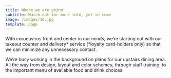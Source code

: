 ```yaml
---
title: Where we are going
subtitle: Watch out for more info, yet to come
image: /images/10.jpg
template: page
---
```

With coronavirus front and center in our minds, we’re starting out with our takeout counter and delivery\* service (\*loyalty card-holders only) so that we can minimize any unnecessary contact.

We’re busy working in the background on plans for our upstairs dining area. All the way from design, layout and color schemes, through staff training, to the important menu of available food and drink choices.